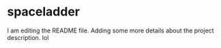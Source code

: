 # spaceladder
I am editing the README file. Adding some more details about the project description.
lol

